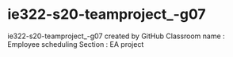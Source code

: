 # ie322-s20-teamproject_-g07
ie322-s20-teamproject_-g07 created by GitHub Classroom
name : Employee scheduling 
Section : EA project
